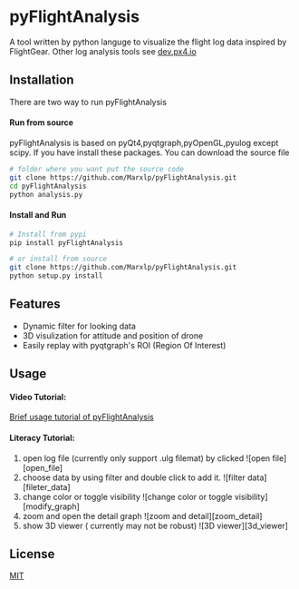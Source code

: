 pyFlightAnalysis
================

A tool written by python languge to visualize the flight log data inspired by FlightGear. Other log analysis tools see [dev.px4.io](https://dev.px4.io/advanced-ulog-file-format.html)

Installation
------------

There are two way to run pyFlightAnalysis

#### Run from source 
pyFlightAnalysis is based on pyQt4,pyqtgraph,pyOpenGL,pyulog except scipy. If you have install these packages. You can download the source file 
```bash
# folder where you want put the source code
git clone https://github.com/Marxlp/pyFlightAnalysis.git
cd pyFlightAnalysis
python analysis.py
```

#### Install and Run
```bash
# Install from pypi
pip install pyFlightAnalysis

# or install from source
git clone https://github.com/Marxlp/pyFlightAnalysis.git
python setup.py install
```

Features
--------
* Dynamic filter for looking data
* 3D visulization for attitude and position of drone
* Easily replay with pyqtgraph's ROI (Region Of Interest)

Usage
-----

#### Video Tutorial:
[Brief usage tutorial of pyFlightAnalysis](https://youtu.be/g05gXfujbFY)

#### Literacy Tutorial:
1. open log file (currently only support .ulg filemat) by clicked ![open file][open_file]
2. choose data by using filter and double click to add it.
  ![filter data][fileter_data]
3. change color or toggle visibility 
  ![change color or toggle visibility][modify_graph]
4. zoom and open the detail graph
  ![zoom and detail][zoom_detail]
5. show 3D viewer ( currently may not be robust) 
  ![3D viewer][3d_viewer] 

License
-------
[MIT](https://github.com/Marxlp/pyFlightAnalysis/LICENSE)
